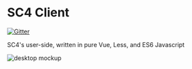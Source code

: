 # SC4 Client
[![Gitter](https://badges.gitter.im/scratchclient4/community.svg)](https://gitter.im/scratchclient4/community?utm_source=badge&utm_medium=badge&utm_campaign=pr-badge)

SC4's user-side, written in pure Vue, Less, and ES6 Javascript

![desktop mockup](https://github.com/Scratch-Client-4/client/raw/master/assets/sc4-desktop.png)
